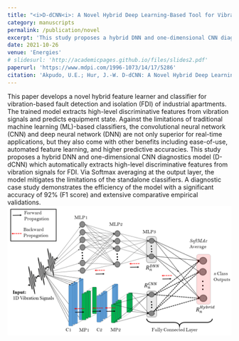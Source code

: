```yaml
---
title: "<i>D-dCNN<i>: A Novel Hybrid Deep Learning-Based Tool for Vibration-Based Diagnostics"
category: manuscripts
permalink: /publication/novel
excerpt: 'This study proposes a hybrid DNN and one-dimensional CNN diagnostics model (D-dCNN) which automatically extracts high-level discriminative features from vibration signals for fault detection and isolation (FDI).'
date: 2021-10-26
venue: 'Energies'
# slidesurl: 'http://academicpages.github.io/files/slides2.pdf'
paperurl: 'https://www.mdpi.com/1996-1073/14/17/5286'
citation: 'Akpudo, U.E.; Hur, J.-W. D-dCNN: A Novel Hybrid Deep Learning-Based Tool for Vibration-Based Diagnostics. <i>Energies<i> 2021, 14, 5286. https://doi.org/10.3390/en14175286'
---
```


This paper develops a novel hybrid feature learner and classifier for vibration-based fault detection and isolation (FDI) of industrial apartments. The trained model extracts high-level discriminative features from vibration signals and predicts equipment state. Against the limitations of traditional machine learning (ML)-based classifiers, the convolutional neural network (CNN) and deep neural network (DNN) are not only superior for real-time applications, but they also come with other benefits including ease-of-use, automated feature learning, and higher predictive accuracies. This study proposes a hybrid DNN and one-dimensional CNN diagnostics model (D-dCNN) which automatically extracts high-level discriminative features from vibration signals for FDI. Via Softmax averaging at the output layer, the model mitigates the limitations of the standalone classifiers. A diagnostic case study demonstrates the efficiency of the model with a significant accuracy of 92% (F1 score) and extensive comparative empirical validations. <br/><img src='/images/novelxai.webp'>